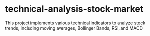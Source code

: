 # technical-analysis-stock-market
This project implements various technical indicators to analyze stock trends, including moving averages, Bollinger Bands, RSI, and MACD
